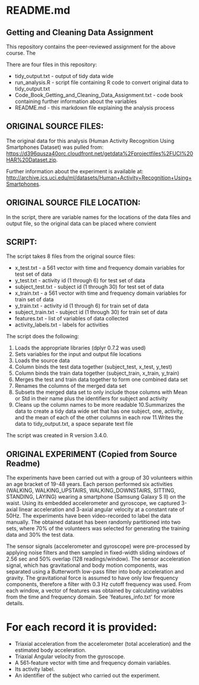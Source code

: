# README.md

## Getting and Cleaning Data Assignment 

This repository contains the peer-reviewed assignment for the above course.  The 


There are four files in this repository:

* tidy_output.txt - output of tidy data wide
* run_analysis.R - script file containing R code to convert original data to tidy_output.txt
* Code_Book_Getting_and_Cleaning_Data_Assignment.txt - code book containing further information about the variables
* README.md - this markdown file explaining the analysis process

## ORIGINAL SOURCE FILES:
The original data for this analysis (Human Activity Recognition Using Smartphones Dataset) was pulled from: https://d396qusza40orc.cloudfront.net/getdata%2Fprojectfiles%2FUCI%20HAR%20Dataset.zip. 

Further information about the experiment is available at: http://archive.ics.uci.edu/ml/datasets/Human+Activity+Recognition+Using+Smartphones.

## ORIGINAL SOURCE FILE LOCATION: 
In the script, there are variable names for the locations of the data files and output file, so the original data can be placed where convient

## SCRIPT:
The script takes 8 files from the original source files:

* x_test.txt - a 561 vector with time and frequency domain variables for test set of data
* y_test.txt - activity id (1 through 6) for test set of data
* subject_test.txt - subject id (1 through 30) for test set of data
* x_train.txt - a 561 vector with time and frequency domain variables for train set of data
* y_train.txt - activity id (1 through 6) for train set of data
* subject_train.txt - subject id (1 through 30) for train set of data
* features.txt - list of variables of data collected
* activity_labels.txt - labels for activities

The script does the following:

1. Loads the appropriate libraries (dplyr 0.7.2 was used)
2. Sets variables for the input and output file locations
3. Loads the source data
4. Column binds the test data together (subject_test, x_test, y_test)
5. Column binds the train data together (subject_train, x_train, y_train)
6. Merges the test and train data together to form one combined data set
7. Renames the columns of the merged data set
8. Subsets the merged data set to only include those columns with Mean or Std in their name plus the identifiers for subject and activity
9. Cleans up the column names to be more readable
10.Summarizes the data to create a tidy data wide set that has one subject, one, activity, and the mean of each of the other columns in each row
11.Writes the data to tidy_output.txt, a space separate text file

The script was created in R version 3.4.0.

## ORIGINAL EXPERIMENT (Copied from Source Readme)

The experiments have been carried out with a group of 30 volunteers within an age bracket of 19-48 years. Each person performed six activities (WALKING, WALKING_UPSTAIRS, WALKING_DOWNSTAIRS, SITTING, STANDING, LAYING) wearing a smartphone (Samsung Galaxy S II) on the waist. Using its embedded accelerometer and gyroscope, we captured 3-axial linear acceleration and 3-axial angular velocity at a constant rate of 50Hz. The experiments have been video-recorded to label the data manually. The obtained dataset has been randomly partitioned into two sets, where 70% of the volunteers was selected for generating the training data and 30% the test data. 

The sensor signals (accelerometer and gyroscope) were pre-processed by applying noise filters and then sampled in fixed-width sliding windows of 2.56 sec and 50% overlap (128 readings/window). The sensor acceleration signal, which has gravitational and body motion components, was separated using a Butterworth low-pass filter into body acceleration and gravity. The gravitational force is assumed to have only low frequency components, therefore a filter with 0.3 Hz cutoff frequency was used. From each window, a vector of features was obtained by calculating variables from the time and frequency domain. See 'features_info.txt' for more details. 

For each record it is provided:
======================================

- Triaxial acceleration from the accelerometer (total acceleration) and the estimated body acceleration.
- Triaxial Angular velocity from the gyroscope. 
- A 561-feature vector with time and frequency domain variables. 
- Its activity label. 
- An identifier of the subject who carried out the experiment.










